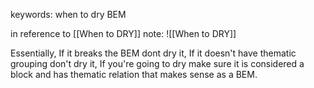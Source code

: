 keywords:
	when to dry BEM

in reference to [[When to DRY]] note:
![[When to DRY]]

Essentially,  If it breaks the BEM dont dry it, If it doesn't have thematic grouping don't dry it, If you're going to dry make sure it is considered a block and has thematic relation that makes sense as a BEM.